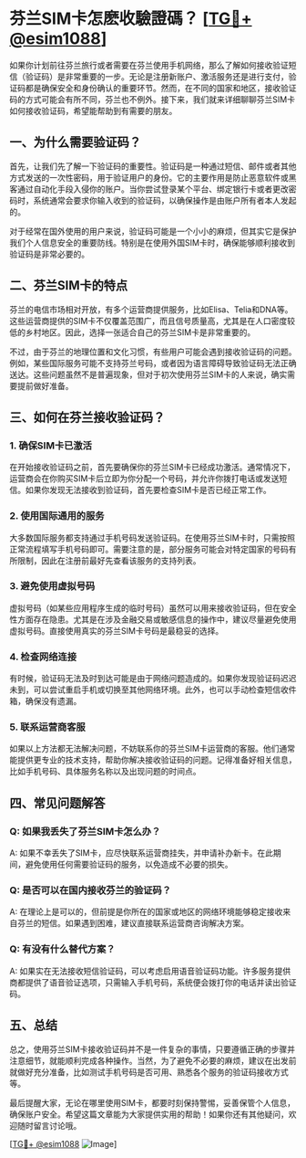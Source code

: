 # 芬兰SIM卡怎麽收驗證碼？ [[TG💪+ @esim1088](https://t.me/s/esim1088)]

如果你计划前往芬兰旅行或者需要在芬兰使用手机网络，那么了解如何接收验证短信（验证码）是非常重要的一步。无论是注册新账户、激活服务还是进行支付，验证码都是确保安全和身份确认的重要环节。然而，在不同的国家和地区，接收验证码的方式可能会有所不同，芬兰也不例外。接下来，我们就来详细聊聊芬兰SIM卡如何接收验证码，希望能帮助到有需要的朋友。

## 一、为什么需要验证码？

首先，让我们先了解一下验证码的重要性。验证码是一种通过短信、邮件或者其他方式发送的一次性密码，用于验证用户的身份。它的主要作用是防止恶意软件或黑客通过自动化手段入侵你的账户。当你尝试登录某个平台、绑定银行卡或者更改密码时，系统通常会要求你输入收到的验证码，以确保操作是由账户所有者本人发起的。

对于经常在国外使用的用户来说，验证码可能是一个小小的麻烦，但其实它是保护我们个人信息安全的重要防线。特别是在使用外国SIM卡时，确保能够顺利接收到验证码是非常必要的。

## 二、芬兰SIM卡的特点

芬兰的电信市场相对开放，有多个运营商提供服务，比如Elisa、Telia和DNA等。这些运营商提供的SIM卡不仅覆盖范围广，而且信号质量高，尤其是在人口密度较低的乡村地区。因此，选择一张适合自己的芬兰SIM卡是非常重要的。

不过，由于芬兰的地理位置和文化习惯，有些用户可能会遇到接收验证码的问题。例如，某些国际服务可能不支持芬兰号码，或者因为语言障碍导致验证码无法正确送达。这些问题虽然不是普遍现象，但对于初次使用芬兰SIM卡的人来说，确实需要提前做好准备。

## 三、如何在芬兰接收验证码？

### 1. 确保SIM卡已激活

在开始接收验证码之前，首先要确保你的芬兰SIM卡已经成功激活。通常情况下，运营商会在你购买SIM卡后立即为你分配一个号码，并允许你拨打电话或发送短信。如果你发现无法接收到验证码，首先要检查SIM卡是否已经正常工作。

### 2. 使用国际通用的服务

大多数国际服务都支持通过手机号码发送验证码。在使用芬兰SIM卡时，只需按照正常流程填写手机号码即可。需要注意的是，部分服务可能会对特定国家的号码有所限制，因此在注册前最好先查看该服务的支持列表。

### 3. 避免使用虚拟号码

虚拟号码（如某些应用程序生成的临时号码）虽然可以用来接收验证码，但在安全性方面存在隐患。尤其是在涉及金融交易或敏感信息的操作中，建议尽量避免使用虚拟号码。直接使用真实的芬兰SIM卡号码是最稳妥的选择。

### 4. 检查网络连接

有时候，验证码无法及时到达可能是由于网络问题造成的。如果你发现验证码迟迟未到，可以尝试重启手机或切换至其他网络环境。此外，也可以手动检查短信收件箱，确保没有遗漏。

### 5. 联系运营商客服

如果以上方法都无法解决问题，不妨联系你的芬兰SIM卡运营商的客服。他们通常能提供更专业的技术支持，帮助你解决接收验证码的问题。记得准备好相关信息，比如手机号码、具体服务名称以及出现问题的时间点。

## 四、常见问题解答

### Q: 如果我丢失了芬兰SIM卡怎么办？
A: 如果不幸丢失了SIM卡，应尽快联系运营商挂失，并申请补办新卡。在此期间，避免使用任何需要验证码的服务，以免造成不必要的损失。

### Q: 是否可以在国内接收芬兰的验证码？
A: 在理论上是可以的，但前提是你所在的国家或地区的网络环境能够稳定接收来自芬兰的短信。如果遇到困难，建议直接联系运营商咨询解决方案。

### Q: 有没有什么替代方案？
A: 如果实在无法接收短信验证码，可以考虑启用语音验证码功能。许多服务提供商都提供了语音验证选项，只需输入手机号码，系统便会拨打你的电话并读出验证码。

## 五、总结

总之，使用芬兰SIM卡接收验证码并不是一件复杂的事情，只要遵循正确的步骤并注意细节，就能顺利完成各种操作。当然，为了避免不必要的麻烦，建议在出发前就做好充分准备，比如测试手机号码是否可用、熟悉各个服务的验证码接收方式等。

最后提醒大家，无论在哪里使用SIM卡，都要时刻保持警惕，妥善保管个人信息，确保账户安全。希望这篇文章能为大家提供实用的帮助！如果你还有其他疑问，欢迎随时留言讨论哦。

[[TG💪+ @esim1088](https://t.me/s/esim1088) ![Image](https://i.postimg.cc/4NQfJmqS/Snipaste-2025-05-13-00-14-12.png)]